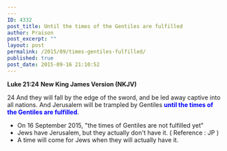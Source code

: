 ```yaml
---
---
ID: 4332
post_title: Until the times of the Gentiles are fulfilled
author: Praison
post_excerpt: ""
layout: post
permalink: /2015/09/times-gentiles-fulfilled/
published: true
post_date: 2015-09-16 21:10:52
---
```

<strong>Luke 21:24</strong>
<strong> New King James Version (NKJV)</strong>

24 And they will fall by the edge of the sword, and be led away captive into all nations. And Jerusalem will be trampled by Gentiles <span style="color: #0000ff;"><strong>until the times of the Gentiles are fulfilled</strong></span>.
<ul>
	<li>On 16 September 2015, "the times of Gentiles are not fulfilled yet"</li>
	<li>Jews have Jerusalem, but they actually don't have it. ( Reference : JP )</li>
	<li>A time will come for Jews when they will actually have it.</li>
</ul>